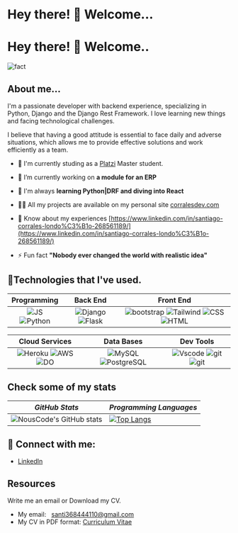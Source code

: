 # Hey there! 🤝 Welcome...
# Hey there! 🤝 Welcome..
![fact](https://media.licdn.com/dms/image/C5616AQFYip_TfFeTgg/profile-displaybackgroundimage-shrink_200_800/0/1663007405713?e=2147483647&v=beta&t=as0l0VtkLcfwwBglxvkHR8dZERDg-pZiG57sz-fHurc)
## About me...
I'm a passionate developer with backend experience, specializing in Python, Django and the Django Rest Framework. I love learning new things and facing technological challenges.

I believe that having a good attitude is essential to face daily and adverse situations, which allows me to provide effective solutions and work efficiently as a team. 

- 🐉  I'm currently studing as a [Platzi](https://www.linkedin.com/school/platzi-inc/) Master student.

- 🔭  I’m currently working on **a module for an ERP**

- 🌱 I'm always **learning Python|DRF and diving into React**

- 👨‍💻 All my projects are available on my personal site [corralesdev.com](https://corralesdev.com)

- 📄 Know about my experiences [https://www.linkedin.com/in/santiago-corrales-londo%C3%B1o-268561189/](https://www.linkedin.com/in/santiago-corrales-londo%C3%B1o-268561189/)

- ⚡ Fun fact **"Nobody ever changed the world with realistic idea"**

## 🏅Technologies that I've used.

|      **Programming**     |     **Back End**     |     **Front End**     |
| :----------------------:| :------------------: | :-------------------: |
|![JS](https://img.shields.io/badge/JavaScript-323330?style=for-the-badge&logo=javascript&logoColor=F7DF1E) ![Python](https://img.shields.io/badge/Python-3776AB?style=for-the-badge&logo=python&logoColor=yellow)     | ![Django](https://img.shields.io/badge/Django-092E20?style=for-the-badge&logo=django&logoColor=white) ![Flask](https://img.shields.io/badge/Flask-000000?style=for-the-badge&logo=flask&logoColor=white)     | ![bootstrap](https://img.shields.io/badge/Bootstrap-563D7C?style=for-the-badge&logo=bootstrap&logoColor=white) ![Tailwind](https://img.shields.io/badge/Tailwind_CSS-38B2AC?style=for-the-badge&logo=tailwind-css&logoColor=white) ![CSS](https://img.shields.io/badge/CSS3-1572B6?style=for-the-badge&logo=css3&logoColor=white) ![HTML](https://img.shields.io/badge/HTML5-E34F26?style=for-the-badge&logo=html5&logoColor=white)     |



|  **Cloud Services**  |  **Data Bases**  | **Dev Tools**  |
| :----------------------:| :------------------: | :-------------------: |
|![Heroku](https://img.shields.io/badge/Heroku-430098?style=for-the-badge&logo=heroku&logoColor=white) ![AWS](https://img.shields.io/badge/Amazon_AWS-232F3E?style=for-the-badge&logo=amazon-aws&logoColor=yellow) ![DO](https://img.shields.io/badge/Digital_Ocean-0080FF?style=for-the-badge&logo=DigitalOcean&logoColor=white)  | ![MySQL](https://img.shields.io/badge/MySQL-005C84?style=for-the-badge&logo=mysql&logoColor=white) ![PostgreSQL](https://img.shields.io/badge/PostgreSQL-316192?style=for-the-badge&logo=postgresql&logoColor=white) | ![Vscode](https://img.shields.io/badge/VSCode-0078D4?style=for-the-badge&logo=visual%20studio%20code&logoColor=white) ![git](	https://img.shields.io/badge/GIT-E44C30?style=for-the-badge&logo=git&logoColor=white) ![git](https://img.shields.io/badge/GitHub-100000?style=for-the-badge&logo=github&logoColor=white) 

## Check some of my stats

| *GitHub Stats* | *Programming Languages* |
---|---  
| ![NousCode's GitHub stats](https://github-readme-stats.vercel.app/api?username=corrales368&bg_color=30,306998,FFD43B&title_color=fff&text_color=fff) |  [![Top Langs](https://github-readme-stats.vercel.app/api/top-langs/?username=Corrales368&bg_color=30,306998,FFD43B&title_color=fff&text_color=fff&layout=compact&theme=tokyonight)](https://github.com/anuraghazra/github-readme-stats) |


## 📡 Connect with me:

- [LinkedIn](https://www.linkedin.com/in/santiago-corrales-londo%C3%B1o-268561189/)

## Resources
Write me an email or Download my CV.
- My email: <a style="margin-left: 8px;" href="mailto:santi368444110@gmail.com">santi368444110@gmail.com</a>
- My CV in PDF format: <a style="text-align: center;" href="https://corralesdev.com/cv-santiago-corrales/">Curriculum Vitae</a>
